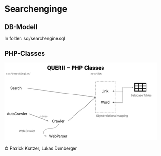 # Searchenginge 

## DB-Modell
In folder: sql/searchengine.sql

## PHP-Classes

![PHP-Classes](./public/docs.png)

&copy; Patrick Kratzer, Lukas Dumberger